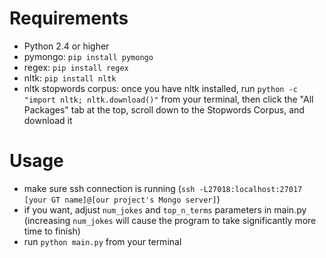 Requirements
============
- Python 2.4 or higher
- pymongo: `pip install pymongo`
- regex: `pip install regex`
- nltk: `pip install nltk`
- nltk stopwords corpus: once you have nltk installed, run `python -c "import nltk; nltk.download()"` from your terminal, then click the "All Packages" tab at the top, scroll down to the Stopwords Corpus, and download it

Usage
=====
- make sure ssh connection is running (`ssh -L27018:localhost:27017 [your GT name]@[our project's Mongo server]`)
- if you want, adjust `num_jokes` and `top_n_terms` parameters in main.py (increasing `num_jokes` will cause the program to take significantly more time to finish)
- run `python main.py` from your terminal